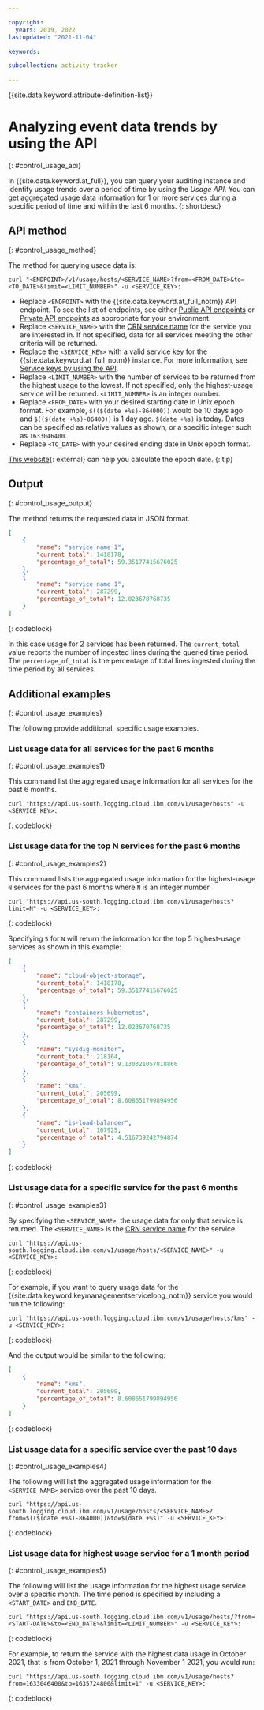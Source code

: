 ```yaml
---

copyright:
  years: 2019, 2022
lastupdated: "2021-11-04"

keywords: 

subcollection: activity-tracker

---
```


{{site.data.keyword.attribute-definition-list}}


# Analyzing event data trends by using the API
{: #control_usage_api}

In {{site.data.keyword.at_full}}, you can query your auditing instance and identify usage trends over a period of time by using the *Usage API*. You can get aggregated usage data information for 1 or more services during a specific period of time and within the last 6 months.
{: shortdesc}




## API method
{: #control_usage_method}

The method for querying usage data is:

```text
curl "<ENDPOINT>/v1/usage/hosts/<SERVICE_NAME>?from=<FROM_DATE>&to=<TO_DATE>&limit=<LIMIT_NUMBER>" -u <SERVICE_KEY>: 
```

- Replace `<ENDPOINT>` with the {{site.data.keyword.at_full_notm}} API endpoint. To see the list of endpoints, see either [Public API endpoints](/docs/activity-tracker?topic=activity-tracker-endpoints#endpoints_api-at-public) or [Private API endpoints](/docs/activity-tracker?topic=activity-tracker-endpoints#endpoints_api-at-private) as appropriate for your environment.
- Replace `<SERVICE_NAME>` with the [CRN service name](/docs/activity-tracker?topic=activity-tracker-cloud_services) for the service you are interested in.  If not specified, data for all services meeting the other criteria will be returned.
- Replace the `<SERVICE_KEY>` with a valid service key for the {{site.data.keyword.at_full_notm}} instance. For more information, see [Service keys by using the API](/docs/activity-tracker?topic=activity-tracker-service_keys#service_keys_api).
- Replace `<LIMIT_NUMBER>` with the number of services to be returned from the highest usage to the lowest.  If not specified, only the highest-usage service will be returned.  `<LIMIT_NUMBER>` is an integer number.
- Replace `<FROM_DATE>` with your desired starting date in Unix epoch format.  For example, `$(($(date +%s)-864000))` would be 10 days ago and `$(($(date +%s)-86400))` is 1 day ago. `$(date +%s)` is today.  Dates can be specified as relative values as shown, or a specific integer such as `1633046400`.
- Replace `<TO_DATE>` with your desired ending date in Unix epoch format.

[This website](https://www.epochconverter.com/){: external} can help you calculate the epoch date.
{: tip}

## Output
{: #control_usage_output}

The method returns the requested data in JSON format.

```json
[
    {
        "name": "service name 1",
        "current_total": 1418178,
        "percentage_of_total": 59.35177415676025
    },
    {
        "name": "service name 1",
        "current_total": 287299,
        "percentage_of_total": 12.023670768735
    }
]
```
{: codeblock}

In this case usage for 2 services has been returned.  The `current_total` value reports the number of ingested lines during the queried time period.  The `percentage_of_total` is the percentage of total lines ingested during the time period by all services.

## Additional examples
{: #control_usage_examples}

The following provide additional, specific usage examples.

### List usage data for all services for the past 6 months
{: #control_usage_examples1}

This command list the aggregated usage information for all services for the past 6 months.

```text
curl "https://api.us-south.logging.cloud.ibm.com/v1/usage/hosts" -u <SERVICE_KEY>:
```
{: codeblock}


### List usage data for the top N services for the past 6 months
{: #control_usage_examples2}

This command lists the aggregated usage information for the highest-usage `N` services for the past 6 months where `N` is an integer number. 

```text
curl "https://api.us-south.logging.cloud.ibm.com/v1/usage/hosts?limit=N" -u <SERVICE_KEY>:
```
{: codeblock}

Specifying `5` for `N` will return the information for the top 5 highest-usage services as shown in this example:

```json
[
    {
        "name": "cloud-object-storage",
        "current_total": 1418178,
        "percentage_of_total": 59.35177415676025
    },
    {
        "name": "containers-kubernetes",
        "current_total": 287299,
        "percentage_of_total": 12.023670768735
    },
    {
        "name": "sysdig-monitor",
        "current_total": 218164,
        "percentage_of_total": 9.130321057818866
    },
    {
        "name": "kms",
        "current_total": 205699,
        "percentage_of_total": 8.608651799894956
    },
    {
        "name": "is-load-balancer",
        "current_total": 107925,
        "percentage_of_total": 4.516739242794874
    }
]
```
{: codeblock}


### List usage data for a specific service for the past 6 months
{: #control_usage_examples3}

By specifying the `<SERVICE_NAME>`, the usage data for only that service is returned.  The `<SERVICE_NAME>` is the [CRN service name](/docs/activity-tracker?topic=activity-tracker-cloud_services) for the service.


```text
curl "https://api.us-south.logging.cloud.ibm.com/v1/usage/hosts/<SERVICE_NAME>" -u <SERVICE_KEY>:
```
{: codeblock}

For example, if you want to query usage data for the {{site.data.keyword.keymanagementservicelong_notm}} service you would run the following:

```text
curl "https://api.us-south.logging.cloud.ibm.com/v1/usage/hosts/kms" -u <SERVICE_KEY>:
```
{: codeblock}

And the output would be similar to the following:

```json
[
    {
        "name": "kms",
        "current_total": 205699,
        "percentage_of_total": 8.608651799894956
    }
]
```
{: codeblock}

### List usage data for a specific service over the past 10 days
{: #control_usage_examples4}

The following will list the aggregated usage information for the `<SERVICE_NAME>` service over the past 10 days.

```text
curl "https://api.us-south.logging.cloud.ibm.com/v1/usage/hosts/<SERVICE_NAME>?from=$(($(date +%s)-864000))&to=$(date +%s)" -u <SERVICE_KEY>:
```
{: codeblock}


### List usage data for highest usage service for a 1 month period
{: #control_usage_examples5}

The following will list the usage information for the highest usage service over a specific month.  The time period is specified by including a `<START_DATE>` and `END_DATE`.

```text
curl "https://api.us-south.logging.cloud.ibm.com/v1/usage/hosts/?from=<START-DATE>&to=<END_DATE>&limit=<LIMIT_NUMBER>" -u <SERVICE_KEY>:
```
{: codeblock}

For example, to return the service with the highest data usage in October 2021, that is from October 1, 2021 through November 1 2021, you would run:

```text
curl "https://api.us-south.logging.cloud.ibm.com/v1/usage/hosts?from=1633046400&to=1635724800&limit=1" -u <SERVICE_KEY>:
```
{: codeblock}





